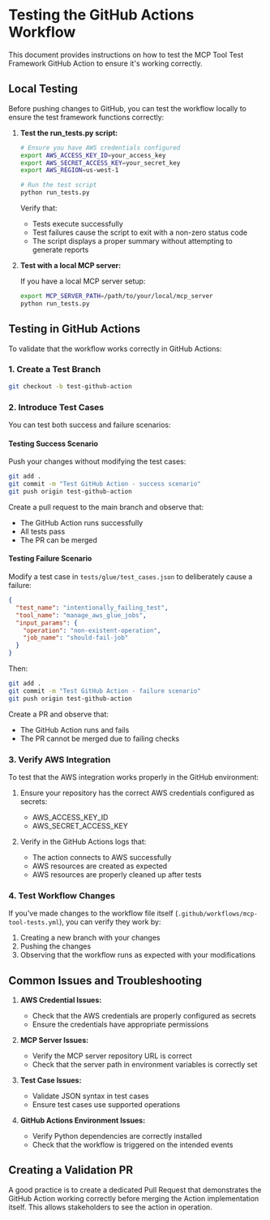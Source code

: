 # Testing the GitHub Actions Workflow

This document provides instructions on how to test the MCP Tool Test Framework GitHub Action to ensure it's working correctly.

## Local Testing

Before pushing changes to GitHub, you can test the workflow locally to ensure the test framework functions correctly:

1. **Test the run_tests.py script:**

   ```bash
   # Ensure you have AWS credentials configured
   export AWS_ACCESS_KEY_ID=your_access_key
   export AWS_SECRET_ACCESS_KEY=your_secret_key
   export AWS_REGION=us-west-1
   
   # Run the test script
   python run_tests.py
   ```

   Verify that:
   - Tests execute successfully
   - Test failures cause the script to exit with a non-zero status code
   - The script displays a proper summary without attempting to generate reports

2. **Test with a local MCP server:**

   If you have a local MCP server setup:

   ```bash
   export MCP_SERVER_PATH=/path/to/your/local/mcp_server
   python run_tests.py
   ```

## Testing in GitHub Actions

To validate that the workflow works correctly in GitHub Actions:

### 1. Create a Test Branch

```bash
git checkout -b test-github-action
```

### 2. Introduce Test Cases

You can test both success and failure scenarios:

#### Testing Success Scenario

Push your changes without modifying the test cases:

```bash
git add .
git commit -m "Test GitHub Action - success scenario"
git push origin test-github-action
```

Create a pull request to the main branch and observe that:
- The GitHub Action runs successfully
- All tests pass
- The PR can be merged

#### Testing Failure Scenario

Modify a test case in `tests/glue/test_cases.json` to deliberately cause a failure:

```json
{
  "test_name": "intentionally_failing_test",
  "tool_name": "manage_aws_glue_jobs",
  "input_params": {
    "operation": "non-existent-operation",
    "job_name": "should-fail-job"
  }
}
```

Then:

```bash
git add .
git commit -m "Test GitHub Action - failure scenario"
git push origin test-github-action
```

Create a PR and observe that:
- The GitHub Action runs and fails
- The PR cannot be merged due to failing checks

### 3. Verify AWS Integration

To test that the AWS integration works properly in the GitHub environment:

1. Ensure your repository has the correct AWS credentials configured as secrets:
   - AWS_ACCESS_KEY_ID
   - AWS_SECRET_ACCESS_KEY

2. Verify in the GitHub Actions logs that:
   - The action connects to AWS successfully
   - AWS resources are created as expected
   - AWS resources are properly cleaned up after tests

### 4. Test Workflow Changes

If you've made changes to the workflow file itself (`.github/workflows/mcp-tool-tests.yml`), you can verify they work by:

1. Creating a new branch with your changes
2. Pushing the changes
3. Observing that the workflow runs as expected with your modifications

## Common Issues and Troubleshooting

1. **AWS Credential Issues:**
   - Check that the AWS credentials are properly configured as secrets
   - Ensure the credentials have appropriate permissions

2. **MCP Server Issues:**
   - Verify the MCP server repository URL is correct
   - Check that the server path in environment variables is correctly set

3. **Test Case Issues:**
   - Validate JSON syntax in test cases
   - Ensure test cases use supported operations

4. **GitHub Actions Environment Issues:**
   - Verify Python dependencies are correctly installed
   - Check that the workflow is triggered on the intended events

## Creating a Validation PR

A good practice is to create a dedicated Pull Request that demonstrates the GitHub Action working correctly before merging the Action implementation itself. This allows stakeholders to see the action in operation.
